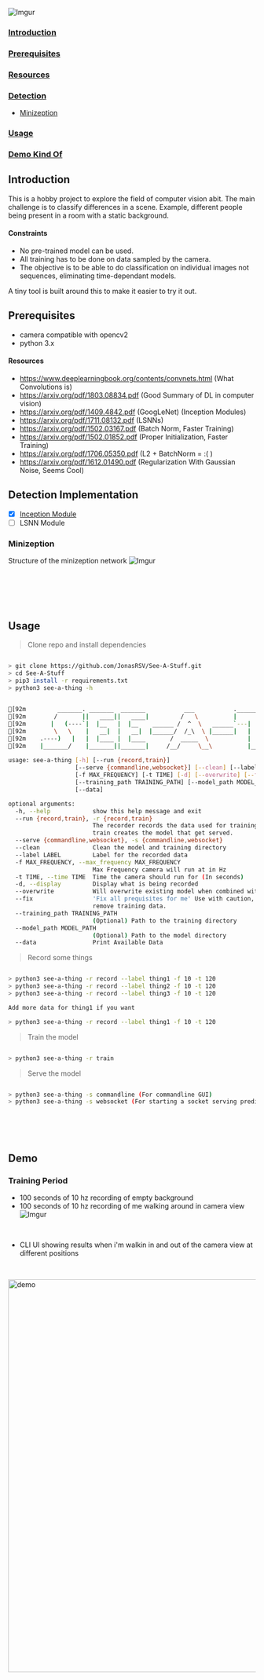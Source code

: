 <!--<a href="https://giphy.com/gifs/U7MUyyxzyaKoDVdZ9V"> <img  src="https://media.giphy.com/media/U7MUyyxzyaKoDVdZ9V/giphy.gif" title="Overly Ambitious Title"/></a>-->
![Imgur](https://i.imgur.com/czOS770.png)

###  [Introduction](#introduction-1)
###  [Prerequisites](#prerequisites-1)
###  [Resources](#resources-1)
###  [Detection](#detection-implementation)
  *  [Minizeption](#minizeption)
###  [Usage](#usage-1)
###  [Demo Kind Of](#demo)


## Introduction
This is a hobby project to explore the field of computer vision abit. The main challenge is to classify differences
in a scene. Example, different people being present in a room with a static background.
<br/>
#### Constraints
* No pre-trained model can be used.
* All training has to be done on data sampled by the camera.
* The objective is to be able to do classification on individual images not sequences, eliminating time-dependant models.

A tiny tool is built around this to make it easier to try it out.

## Prerequisites
  * camera compatible with opencv2 
  * python 3.x

#### Resources
  * https://www.deeplearningbook.org/contents/convnets.html (What Convolutions is)
  * https://arxiv.org/pdf/1803.08834.pdf (Good Summary of DL in computer vision)
  * https://arxiv.org/pdf/1409.4842.pdf (GoogLeNet) (Inception Modules)
  * https://arxiv.org/pdf/1711.08132.pdf (LSNNs) 
  * https://arxiv.org/pdf/1502.03167.pdf (Batch Norm, Faster Training)
  * https://arxiv.org/pdf/1502.01852.pdf (Proper Initialization, Faster Training)
  * https://arxiv.org/pdf/1706.05350.pdf (L2 + BatchNorm = :( )
  * https://arxiv.org/pdf/1612.01490.pdf (Regularization With Gaussian Noise, Seems Cool)

## Detection Implementation
- [x] [Inception Module](#minizeption)
- [ ] LSNN Module

### Minizeption
Structure of the minizeption network
![Imgur](https://i.imgur.com/vyyhEyj.png)


<br/>
<br/>
<br/>
<br/>

## Usage

> Clone repo and install dependencies

```bash

> git clone https://github.com/JonasRSV/See-A-Stuff.git
> cd See-A-Stuff
> pip3 install -r requirements.txt
> python3 see-a-thing -h

                                                                                                                                
[92m         _______. _______  _______           ___           .___________. __    __   __  .__   __.   _______     __       ___      [0m
[92m        /       ||   ____||   ____|         /   \          |           ||  |  |  | |  | |  \ |  |  /  _____|   /_ |     / _ \   [0m
[92m       |   (----`|  |__   |  |__    ______ /  ^  \   ______`---|  |----`|  |__|  | |  | |   \|  | |  |  __      | |    | | | |  [0m
[92m        \   \    |   __|  |   __|  |______/  /_\  \ |______|   |  |     |   __   | |  | |  . `  | |  | |_ |     | |    | | | |  [0m
[92m    .----)   |   |  |____ |  |____       /  _____  \           |  |     |  |  |  | |  | |  |\   | |  |__| |     | |  __| |_| |  [0m
[92m    |_______/    |_______||_______|     /__/     \__\          |__|     |__|  |__| |__| |__| \__|  \______|     |_| (__)\___/   [0m
                                                                                                                                
usage: see-a-thing [-h] [--run {record,train}]
                   [--serve {commandline,websocket}] [--clean] [--label LABEL]
                   [-f MAX_FREQUENCY] [-t TIME] [-d] [--overwrite] [--fix]
                   [--training_path TRAINING_PATH] [--model_path MODEL_PATH]
                   [--data]

optional arguments:
  -h, --help            show this help message and exit
  --run {record,train}, -r {record,train}
                        The recorder records the data used for training The
                        train creates the model that get served.
  --serve {commandline,websocket}, -s {commandline,websocket}
  --clean               Clean the model and training directory
  --label LABEL         Label for the recorded data
  -f MAX_FREQUENCY, --max_frequency MAX_FREQUENCY
                        Max Frequency camera will run at in Hz
  -t TIME, --time TIME  Time the camera should run for (In seconds)
  -d, --display         Display what is being recorded
  --overwrite           Will overwrite existing model when combined with train
  --fix                 'Fix all prequisites for me' Use with caution, will
                        remove training data.
  --training_path TRAINING_PATH
                        (Optional) Path to the training directory
  --model_path MODEL_PATH
                        (Optional) Path to the model directory
  --data                Print Available Data


```

> Record some things

```bash

> python3 see-a-thing -r record --label thing1 -f 10 -t 120
> python3 see-a-thing -r record --label thing2 -f 10 -t 120
> python3 see-a-thing -r record --label thing3 -f 10 -t 120

Add more data for thing1 if you want

> python3 see-a-thing -r record --label thing1 -f 10 -t 120

```

> Train the model

```bash

> python3 see-a-thing -r train

```

> Serve the model

```bash

> python3 see-a-thing -s commandline (For commandline GUI)
> python3 see-a-thing -s websocket (For starting a socket serving predictions at port 5000)

```

<br/>
<br/>
<br/>

## Demo


### Training Period
* 100 seconds of 10 hz recording of empty background
* 100 seconds of 10 hz recording of me walking around in camera view
![Imgur](https://i.imgur.com/XTLvcci.png)

<br/>

* CLI UI showing results when i'm walkin in and out of the camera view at different positions

<br/>

<a> <img width=800px src="demo.gif" title="demo"/></a>
